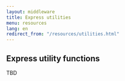 ```yaml
---
layout: middleware
title: Express utilities
menu: resources
lang: en
redirect_from: "/resources/utilities.html"
---
```


## Express utility functions

TBD
